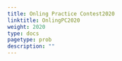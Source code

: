 ```yaml
---
title: Onling Practice Contest2020
linktitle: OnlingPC2020
weight: 2020
type: docs
pagetype: prob
description: ""
---
```

